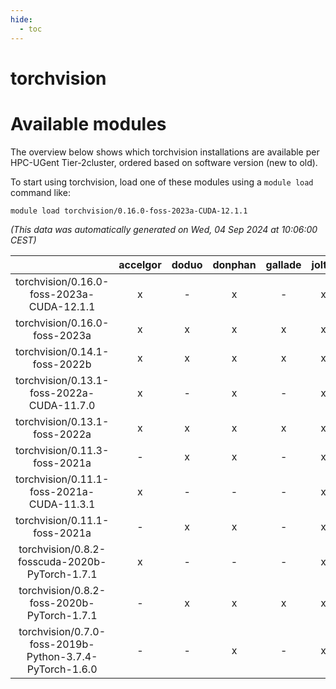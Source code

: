 ```yaml
---
hide:
  - toc
---
```


torchvision
===========

# Available modules


The overview below shows which torchvision installations are available per HPC-UGent Tier-2cluster, ordered based on software version (new to old).

To start using torchvision, load one of these modules using a `module load` command like:

```shell
module load torchvision/0.16.0-foss-2023a-CUDA-12.1.1
```

*(This data was automatically generated on Wed, 04 Sep 2024 at 10:06:00 CEST)*  

| |accelgor|doduo|donphan|gallade|joltik|shinx|skitty|
| :---: | :---: | :---: | :---: | :---: | :---: | :---: | :---: |
|torchvision/0.16.0-foss-2023a-CUDA-12.1.1|x|-|x|-|x|-|-|
|torchvision/0.16.0-foss-2023a|x|x|x|x|x|x|x|
|torchvision/0.14.1-foss-2022b|x|x|x|x|x|-|x|
|torchvision/0.13.1-foss-2022a-CUDA-11.7.0|x|-|x|-|x|-|-|
|torchvision/0.13.1-foss-2022a|x|x|x|x|x|x|x|
|torchvision/0.11.3-foss-2021a|-|x|x|-|x|-|x|
|torchvision/0.11.1-foss-2021a-CUDA-11.3.1|x|-|-|-|x|-|-|
|torchvision/0.11.1-foss-2021a|-|x|x|-|x|-|x|
|torchvision/0.8.2-fosscuda-2020b-PyTorch-1.7.1|x|-|-|-|x|-|-|
|torchvision/0.8.2-foss-2020b-PyTorch-1.7.1|-|x|x|x|x|-|x|
|torchvision/0.7.0-foss-2019b-Python-3.7.4-PyTorch-1.6.0|-|-|x|-|x|-|x|
